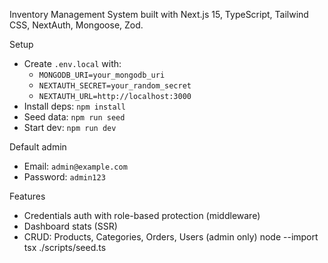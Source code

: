 Inventory Management System built with Next.js 15, TypeScript, Tailwind CSS, NextAuth, Mongoose, Zod.

Setup

- Create `.env.local` with:
  - `MONGODB_URI=your_mongodb_uri`
  - `NEXTAUTH_SECRET=your_random_secret`
  - `NEXTAUTH_URL=http://localhost:3000`
- Install deps: `npm install`
- Seed data: `npm run seed`
- Start dev: `npm run dev`

Default admin

- Email: `admin@example.com`
- Password: `admin123`

Features

- Credentials auth with role-based protection (middleware)
- Dashboard stats (SSR)
- CRUD: Products, Categories, Orders, Users (admin only)
node --import tsx ./scripts/seed.ts
